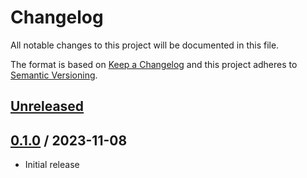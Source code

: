 # Changelog
All notable changes to this project will be documented in this file.

The format is based on [Keep a Changelog](http://keepachangelog.com/en/1.0.0/)
and this project adheres to [Semantic Versioning](http://semver.org/spec/v2.0.0.html).

## [Unreleased]

## [0.1.0] / 2023-11-08
- Initial release

[Unreleased]: https://github.com/vipentti/SpanUtils/compare/0.1.0...HEAD
[0.1.0]: https://github.com/vipentti/SpanUtils/tree/0.1.0
